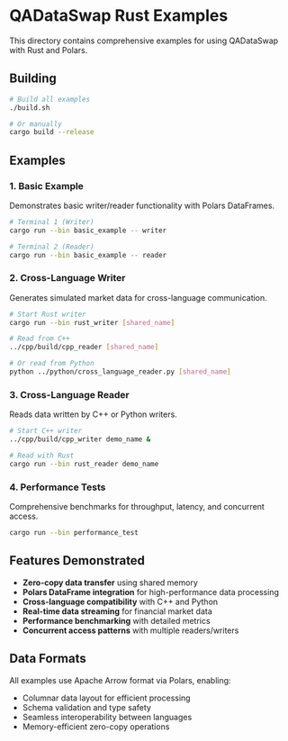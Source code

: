 # QADataSwap Rust Examples

This directory contains comprehensive examples for using QADataSwap with Rust and Polars.

## Building

```bash
# Build all examples
./build.sh

# Or manually
cargo build --release
```

## Examples

### 1. Basic Example
Demonstrates basic writer/reader functionality with Polars DataFrames.

```bash
# Terminal 1 (Writer)
cargo run --bin basic_example -- writer

# Terminal 2 (Reader)
cargo run --bin basic_example -- reader
```

### 2. Cross-Language Writer
Generates simulated market data for cross-language communication.

```bash
# Start Rust writer
cargo run --bin rust_writer [shared_name]

# Read from C++
../cpp/build/cpp_reader [shared_name]

# Or read from Python
python ../python/cross_language_reader.py [shared_name]
```

### 3. Cross-Language Reader
Reads data written by C++ or Python writers.

```bash
# Start C++ writer
../cpp/build/cpp_writer demo_name &

# Read with Rust
cargo run --bin rust_reader demo_name
```

### 4. Performance Tests
Comprehensive benchmarks for throughput, latency, and concurrent access.

```bash
cargo run --bin performance_test
```

## Features Demonstrated

- **Zero-copy data transfer** using shared memory
- **Polars DataFrame integration** for high-performance data processing
- **Cross-language compatibility** with C++ and Python
- **Real-time data streaming** for financial market data
- **Performance benchmarking** with detailed metrics
- **Concurrent access patterns** with multiple readers/writers

## Data Formats

All examples use Apache Arrow format via Polars, enabling:
- Columnar data layout for efficient processing
- Schema validation and type safety
- Seamless interoperability between languages
- Memory-efficient zero-copy operations